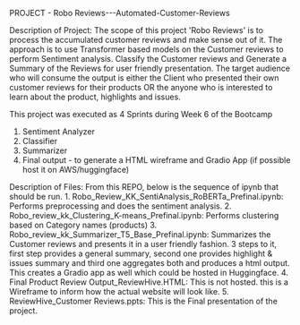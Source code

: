 PROJECT - Robo Reviews---Automated-Customer-Reviews

Description of Project:
The scope of this project 'Robo Reviews' is to process the accumulated customer reviews and make sense out of it. The approach is to use Transformer based models on the Customer reviews to perform Sentiment analysis. Classify the Customer reviews and Generate a Summary of the Reviews for user friendly presentation. The target audience who will consume the output is either the Client who presented their own customer reviews for their products OR the anyone who is interested to learn about the product, highlights and issues. 

This project was executed as 4 Sprints during Week 6 of the Bootcamp
1. Sentiment Analyzer
2. Classifier
3. Summarizer
4. Final output - to generate a HTML wireframe and Gradio App (if possible host it on AWS/huggingface)

Description of Files:
From this REPO, below is the sequence of ipynb that should be run. 
    1. Robo_Review_KK_SentiAnalysis_RoBERTa_Prefinal.ipynb: Performs preprocessing and does the sentiment analysis.
    2. Robo_review_kk_Clustering_K-means_Prefinal.ipynb: Performs clustering based on Category names (products)
    3. Robo_review_kk_Summarizer_T5_Base_Prefinal.ipynb: Summarizes the Customer reviews and presents it in a user friendly fashion. 3 steps to it, first step      provides a general summary, second one provides highlight & issues summary and third one aggregates both and produces a html output. This creates a Gradio app as well which could be hosted in Huggingface.
    4. Final Product Review Output_ReviewHive.HTML: This is not hosted. this is a Wireframe to inform how the actual website will look like.
    5. ReviewHive_Customer Reviews.ppts: This is the Final presentation of the project. 
    
